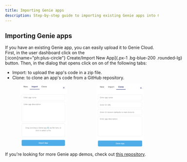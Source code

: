 ```yaml
---
title: Importing Genie apps
description: Step-by-step guide to importing existing Genie apps into Genie Cloud.
---
```


## Importing Genie apps

If you have an existing Genie app, you can easily upload it to Genie Cloud. First, in the user dashboard click on the <span style="white-space:nowrap;">[:icon{name="ph:plus-circle"} Create/Import New App]{.px-1 .bg-blue-200 .rounded-lg}</span> button. Then, in the dialog that opens click on on of the following tabs:

- Import: to upload the app's code in a zip file.
- Clone: to clone an app's code from a GitHub repository.


<div style="display:flex;justify-content:space-between">
    <img class="border-gray-300 border-2" style="display:block;width:30%;max-width:100%;margin-left:auto;margin-right:auto" src="/assets/changelog/01/importzip.png">
    <img class="border-gray-300 border-2" style="display:block;width:30%;max-width:100%;margin-left:auto;margin-right:auto" src="/assets/changelog/01/clone.png">
</div>

If you're looking for more Genie app demos, check out [this repository](https://github.com/GenieAwesome).

